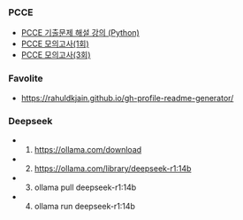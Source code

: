 ### PCCE

- [PCCE 기출문제 해설 강의 (Python)](https://school.programmers.co.kr/learn/courses/24586/24586-202408-%ED%94%84%EB%A1%9C%EA%B7%B8%EB%9E%98%EB%A8%B8%EC%8A%A4-pcce-%EC%BD%94%EB%94%A9%ED%95%84%EC%88%98%EC%97%AD%EB%9F%89%EC%9D%B8%EC%A6%9D-%ED%8A%B9%EA%B0%95)
- [PCCE 모의고사(1회)](https://school.programmers.co.kr/learn/courses/19274/19274-pcce-%EA%B8%B0%EC%B6%9C%EB%AC%B8%EC%A0%9C-1%ED%9A%8C)
- [PCCE 모의고사(3회)](https://school.programmers.co.kr/learn/courses/19275/19275-pcce-%EB%AA%A8%EC%9D%98%EA%B3%A0%EC%82%AC-3%ED%9A%8C)

### Favolite
- https://rahuldkjain.github.io/gh-profile-readme-generator/

### Deepseek
- 1. https://ollama.com/download
- 2. https://ollama.com/library/deepseek-r1:14b
- 3. ollama pull deepseek-r1:14b
- 4. ollama run deepseek-r1:14b
